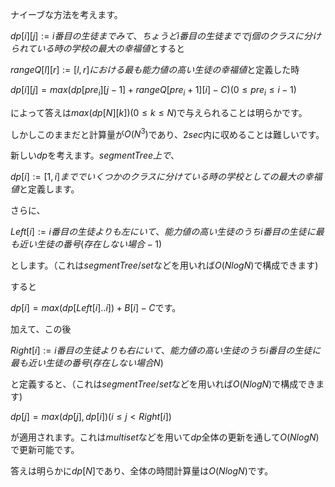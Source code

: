 ナイーブな方法を考えます。

$dp[i][j] := i番目の生徒までみて、ちょうどi番目の生徒まででj個のクラスに分けられている時の学校の最大の幸福値$とすると

$rangeQ[l][r] := [l,r]における最も能力値の高い生徒の幸福値$と定義した時
       
$dp[i][j] = max(dp[pre_i][j - 1] + rangeQ[pre_i + 1][i] - C)  (0 \le pre_i \le i - 1)$

によって答えは$max(dp[N][k]) (0 \le k \le N)$で与えられることは明らかです。

しかしこのままだと計算量が$O(N ^ 3)$であり、$2sec$内に収めることは難しいです。

新しい$dp$を考えます。$segmentTree上で$、

$dp[i] := [1,i]まででいくつかのクラスに分けている時の学校としての最大の幸福値$と定義します。

さらに、

$Left[i] := i番目の生徒よりも左にいて、能力値の高い生徒のうちi番目の生徒に最も近い生徒の番号(存在しない場合-1)$

とします。（これは$segment Tree/set$などを用いれば$O(NlogN)$で構成できます)

すると

$dp[i] = max(dp[Left[i]..i]) + B[i] - C$です。

加えて、この後

$Right[i] := i番目の生徒よりも右にいて、能力値の高い生徒のうちi番目の生徒に最も近い生徒の番号(存在しない場合N)$

と定義すると、（これは$segment Tree/set$などを用いれば$O(NlogN)$で構成できます)

$dp[j] = max(dp[j],dp[i]) (i \le j < Right[i])$

が適用されます。これは$multiset$などを用いて$dp$全体の更新を通して$O(NlogN)$で更新可能です。

答えは明らかに$dp[N]$であり、全体の時間計算量は$O(NlogN)$です。

